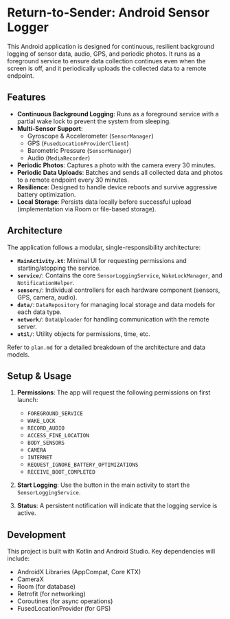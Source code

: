 # Return-to-Sender: Android Sensor Logger

This Android application is designed for continuous, resilient background logging of sensor data, audio, GPS, and periodic photos. It runs as a foreground service to ensure data collection continues even when the screen is off, and it periodically uploads the collected data to a remote endpoint.

## Features

- **Continuous Background Logging**: Runs as a foreground service with a partial wake lock to prevent the system from sleeping.
- **Multi-Sensor Support**:
  - Gyroscope & Accelerometer (`SensorManager`)
  - GPS (`FusedLocationProviderClient`)
  - Barometric Pressure (`SensorManager`)
  - Audio (`MediaRecorder`)
- **Periodic Photos**: Captures a photo with the camera every 30 minutes.
- **Periodic Data Uploads**: Batches and sends all collected data and photos to a remote endpoint every 30 minutes.
- **Resilience**: Designed to handle device reboots and survive aggressive battery optimization.
- **Local Storage**: Persists data locally before successful upload (implementation via Room or file-based storage).

## Architecture

The application follows a modular, single-responsibility architecture:

- **`MainActivity.kt`**: Minimal UI for requesting permissions and starting/stopping the service.
- **`service/`**: Contains the core `SensorLoggingService`, `WakeLockManager`, and `NotificationHelper`.
- **`sensors/`**: Individual controllers for each hardware component (sensors, GPS, camera, audio).
- **`data/`**: `DataRepository` for managing local storage and data models for each data type.
- **`network/`**: `DataUploader` for handling communication with the remote server.
- **`util/`**: Utility objects for permissions, time, etc.

Refer to `plan.md` for a detailed breakdown of the architecture and data models.

## Setup & Usage

1. **Permissions**: The app will request the following permissions on first launch:

   - `FOREGROUND_SERVICE`
   - `WAKE_LOCK`
   - `RECORD_AUDIO`
   - `ACCESS_FINE_LOCATION`
   - `BODY_SENSORS`
   - `CAMERA`
   - `INTERNET`
   - `REQUEST_IGNORE_BATTERY_OPTIMIZATIONS`
   - `RECEIVE_BOOT_COMPLETED`

2. **Start Logging**: Use the button in the main activity to start the `SensorLoggingService`.
3. **Status**: A persistent notification will indicate that the logging service is active.

## Development

This project is built with Kotlin and Android Studio. Key dependencies will include:

- AndroidX Libraries (AppCompat, Core KTX)
- CameraX
- Room (for database)
- Retrofit (for networking)
- Coroutines (for async operations)
- FusedLocationProvider (for GPS)
